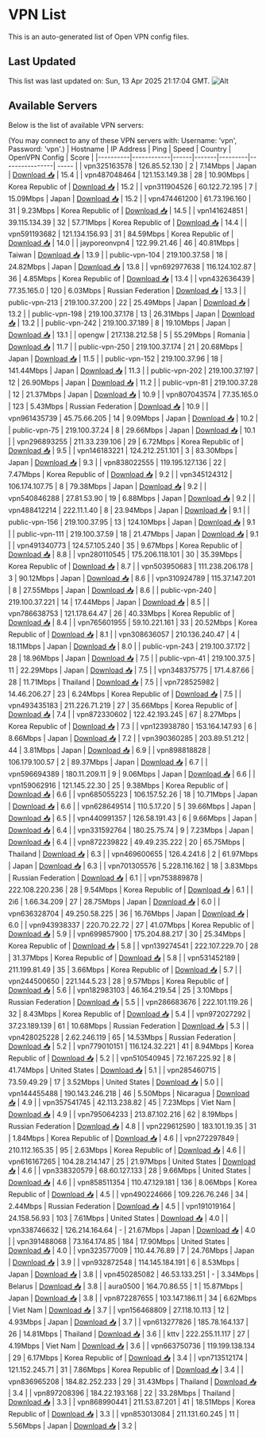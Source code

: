 # VPN List

This is an auto-generated list of Open VPN config files.

## Last Updated

This list was last updated on: Sun, 13 Apr 2025 21:17:04 GMT.
![Alt](https://repobeats.axiom.co/api/embed/186b98318ef1479477931607c1ad7d823f12451f.svg "Repobeats analytics image")

## Available Servers

Below is the list of available VPN servers:

(You may connect to any of these VPN servers with: Username: 'vpn', Password: 'vpn'.)
| Hostname | IP Address | Ping | Speed | Country | OpenVPN Config | Score |
|----------|------------|------|-------|---------|----------------| ----- |
| vpn325163578 | 126.85.52.130 | 2 | 7.14Mbps | Japan | [Download 📥](./configs/server_0_JP.ovpn) | 15.4 |
| vpn487048464 | 121.153.149.38 | 28 | 10.90Mbps | Korea Republic of | [Download 📥](./configs/server_1_KR.ovpn) | 15.2 |
| vpn311904526 | 60.122.72.195 | 7 | 15.09Mbps | Japan | [Download 📥](./configs/server_2_JP.ovpn) | 15.2 |
| vpn474461200 | 61.73.196.160 | 31 | 9.23Mbps | Korea Republic of | [Download 📥](./configs/server_3_KR.ovpn) | 14.5 |
| vpn141624851 | 39.115.134.39 | 32 | 57.71Mbps | Korea Republic of | [Download 📥](./configs/server_4_KR.ovpn) | 14.4 |
| vpn591193682 | 121.134.156.93 | 31 | 84.59Mbps | Korea Republic of | [Download 📥](./configs/server_5_KR.ovpn) | 14.0 |
| jayporeonvpn4 | 122.99.21.46 | 46 | 40.81Mbps | Taiwan | [Download 📥](./configs/server_6_TW.ovpn) | 13.9 |
| public-vpn-104 | 219.100.37.58 | 18 | 24.82Mbps | Japan | [Download 📥](./configs/server_7_JP.ovpn) | 13.8 |
| vpn692977638 | 116.124.102.87 | 36 | 4.85Mbps | Korea Republic of | [Download 📥](./configs/server_8_KR.ovpn) | 13.4 |
| vpn432636439 | 77.35.165.0 | 120 | 6.03Mbps | Russian Federation | [Download 📥](./configs/server_9_RU.ovpn) | 13.3 |
| public-vpn-213 | 219.100.37.200 | 22 | 25.49Mbps | Japan | [Download 📥](./configs/server_10_JP.ovpn) | 13.2 |
| public-vpn-198 | 219.100.37.178 | 13 | 26.31Mbps | Japan | [Download 📥](./configs/server_11_JP.ovpn) | 13.2 |
| public-vpn-242 | 219.100.37.189 | 8 | 19.10Mbps | Japan | [Download 📥](./configs/server_12_JP.ovpn) | 13.1 |
| opengw | 217.138.212.58 | 5 | 55.29Mbps | Romania | [Download 📥](./configs/server_13_RO.ovpn) | 11.7 |
| public-vpn-250 | 219.100.37.174 | 21 | 20.68Mbps | Japan | [Download 📥](./configs/server_14_JP.ovpn) | 11.5 |
| public-vpn-152 | 219.100.37.96 | 18 | 141.44Mbps | Japan | [Download 📥](./configs/server_15_JP.ovpn) | 11.3 |
| public-vpn-202 | 219.100.37.197 | 12 | 26.90Mbps | Japan | [Download 📥](./configs/server_16_JP.ovpn) | 11.2 |
| public-vpn-81 | 219.100.37.28 | 12 | 21.37Mbps | Japan | [Download 📥](./configs/server_17_JP.ovpn) | 10.9 |
| vpn807043574 | 77.35.165.0 | 123 | 5.43Mbps | Russian Federation | [Download 📥](./configs/server_18_RU.ovpn) | 10.9 |
| vpn961435739 | 45.75.66.205 | 14 | 9.09Mbps | Japan | [Download 📥](./configs/server_19_JP.ovpn) | 10.2 |
| public-vpn-75 | 219.100.37.24 | 8 | 29.66Mbps | Japan | [Download 📥](./configs/server_20_JP.ovpn) | 10.1 |
| vpn296893255 | 211.33.239.106 | 29 | 6.72Mbps | Korea Republic of | [Download 📥](./configs/server_21_KR.ovpn) | 9.5 |
| vpn146183221 | 124.212.251.101 | 3 | 83.30Mbps | Japan | [Download 📥](./configs/server_22_JP.ovpn) | 9.3 |
| vpn838022555 | 119.195.127.136 | 22 | 7.47Mbps | Korea Republic of | [Download 📥](./configs/server_23_KR.ovpn) | 9.2 |
| vpn345124312 | 106.174.107.75 | 8 | 79.38Mbps | Japan | [Download 📥](./configs/server_24_JP.ovpn) | 9.2 |
| vpn540846288 | 27.81.53.90 | 19 | 6.88Mbps | Japan | [Download 📥](./configs/server_25_JP.ovpn) | 9.2 |
| vpn488412214 | 222.11.1.40 | 8 | 23.94Mbps | Japan | [Download 📥](./configs/server_26_JP.ovpn) | 9.1 |
| public-vpn-156 | 219.100.37.95 | 13 | 124.10Mbps | Japan | [Download 📥](./configs/server_27_JP.ovpn) | 9.1 |
| public-vpn-111 | 219.100.37.59 | 18 | 21.47Mbps | Japan | [Download 📥](./configs/server_28_JP.ovpn) | 9.1 |
| vpn491340773 | 124.57.105.240 | 35 | 9.67Mbps | Korea Republic of | [Download 📥](./configs/server_29_KR.ovpn) | 8.8 |
| vpn280110545 | 175.206.118.101 | 30 | 35.39Mbps | Korea Republic of | [Download 📥](./configs/server_30_KR.ovpn) | 8.7 |
| vpn503950683 | 111.238.206.178 | 3 | 90.12Mbps | Japan | [Download 📥](./configs/server_31_JP.ovpn) | 8.6 |
| vpn310924789 | 115.37.147.201 | 8 | 27.55Mbps | Japan | [Download 📥](./configs/server_32_JP.ovpn) | 8.6 |
| public-vpn-240 | 219.100.37.221 | 14 | 17.44Mbps | Japan | [Download 📥](./configs/server_33_JP.ovpn) | 8.5 |
| vpn786638753 | 121.178.64.47 | 26 | 40.33Mbps | Korea Republic of | [Download 📥](./configs/server_34_KR.ovpn) | 8.4 |
| vpn765601955 | 59.10.221.161 | 33 | 20.52Mbps | Korea Republic of | [Download 📥](./configs/server_35_KR.ovpn) | 8.1 |
| vpn308636057 | 210.136.240.47 | 4 | 18.11Mbps | Japan | [Download 📥](./configs/server_36_JP.ovpn) | 8.0 |
| public-vpn-243 | 219.100.37.172 | 28 | 18.96Mbps | Japan | [Download 📥](./configs/server_37_JP.ovpn) | 7.5 |
| public-vpn-41 | 219.100.37.5 | 11 | 22.29Mbps | Japan | [Download 📥](./configs/server_38_JP.ovpn) | 7.5 |
| vpn348375775 | 171.4.87.66 | 28 | 11.71Mbps | Thailand | [Download 📥](./configs/server_39_TH.ovpn) | 7.5 |
| vpn728525982 | 14.46.206.27 | 23 | 6.24Mbps | Korea Republic of | [Download 📥](./configs/server_40_KR.ovpn) | 7.5 |
| vpn493435183 | 211.226.71.219 | 27 | 35.66Mbps | Korea Republic of | [Download 📥](./configs/server_41_KR.ovpn) | 7.4 |
| vpn872330602 | 122.42.193.245 | 67 | 8.27Mbps | Korea Republic of | [Download 📥](./configs/server_42_KR.ovpn) | 7.3 |
| vpn123938780 | 153.164.147.93 | 6 | 8.66Mbps | Japan | [Download 📥](./configs/server_43_JP.ovpn) | 7.2 |
| vpn390360285 | 203.89.51.212 | 44 | 3.81Mbps | Japan | [Download 📥](./configs/server_44_JP.ovpn) | 6.9 |
| vpn898818828 | 106.179.100.57 | 2 | 89.37Mbps | Japan | [Download 📥](./configs/server_45_JP.ovpn) | 6.7 |
| vpn596694389 | 180.11.209.11 | 9 | 9.06Mbps | Japan | [Download 📥](./configs/server_46_JP.ovpn) | 6.6 |
| vpn159062916 | 121.145.22.30 | 25 | 9.38Mbps | Korea Republic of | [Download 📥](./configs/server_47_KR.ovpn) | 6.6 |
| vpn685055223 | 106.157.52.26 | 18 | 10.71Mbps | Japan | [Download 📥](./configs/server_48_JP.ovpn) | 6.6 |
| vpn628649514 | 110.5.17.20 | 5 | 39.66Mbps | Japan | [Download 📥](./configs/server_49_JP.ovpn) | 6.5 |
| vpn440991357 | 126.58.191.43 | 6 | 9.66Mbps | Japan | [Download 📥](./configs/server_50_JP.ovpn) | 6.4 |
| vpn331592764 | 180.25.75.74 | 9 | 7.23Mbps | Japan | [Download 📥](./configs/server_51_JP.ovpn) | 6.4 |
| vpn872239822 | 49.49.235.222 | 20 | 65.75Mbps | Thailand | [Download 📥](./configs/server_52_TH.ovpn) | 6.3 |
| vpn469600655 | 126.4.241.6 | 2 | 61.97Mbps | Japan | [Download 📥](./configs/server_53_JP.ovpn) | 6.3 |
| vpn701305576 | 5.228.116.162 | 18 | 3.83Mbps | Russian Federation | [Download 📥](./configs/server_54_RU.ovpn) | 6.1 |
| vpn753889878 | 222.108.220.236 | 28 | 9.54Mbps | Korea Republic of | [Download 📥](./configs/server_55_KR.ovpn) | 6.1 |
| 2i6 | 1.66.34.209 | 27 | 28.75Mbps | Japan | [Download 📥](./configs/server_56_JP.ovpn) | 6.0 |
| vpn636328704 | 49.250.58.225 | 36 | 16.76Mbps | Japan | [Download 📥](./configs/server_57_JP.ovpn) | 6.0 |
| vpn943938337 | 220.70.22.72 | 27 | 41.07Mbps | Korea Republic of | [Download 📥](./configs/server_58_KR.ovpn) | 5.9 |
| vpn699857900 | 175.204.88.217 | 30 | 25.34Mbps | Korea Republic of | [Download 📥](./configs/server_59_KR.ovpn) | 5.8 |
| vpn139274541 | 222.107.229.70 | 28 | 31.37Mbps | Korea Republic of | [Download 📥](./configs/server_60_KR.ovpn) | 5.8 |
| vpn531452189 | 211.199.81.49 | 35 | 3.66Mbps | Korea Republic of | [Download 📥](./configs/server_61_KR.ovpn) | 5.7 |
| vpn244500650 | 221.144.5.23 | 28 | 9.57Mbps | Korea Republic of | [Download 📥](./configs/server_62_KR.ovpn) | 5.6 |
| vpn182983103 | 46.164.219.54 | 25 | 3.10Mbps | Russian Federation | [Download 📥](./configs/server_63_RU.ovpn) | 5.5 |
| vpn286683676 | 222.101.119.26 | 32 | 8.43Mbps | Korea Republic of | [Download 📥](./configs/server_64_KR.ovpn) | 5.4 |
| vpn972027292 | 37.23.189.139 | 61 | 10.68Mbps | Russian Federation | [Download 📥](./configs/server_65_RU.ovpn) | 5.3 |
| vpn428025228 | 2.62.246.119 | 65 | 14.53Mbps | Russian Federation | [Download 📥](./configs/server_66_RU.ovpn) | 5.2 |
| vpn779010151 | 116.124.32.221 | 41 | 8.94Mbps | Korea Republic of | [Download 📥](./configs/server_67_KR.ovpn) | 5.2 |
| vpn510540945 | 72.167.225.92 | 8 | 41.74Mbps | United States | [Download 📥](./configs/server_68_US.ovpn) | 5.1 |
| vpn285460715 | 73.59.49.29 | 17 | 3.52Mbps | United States | [Download 📥](./configs/server_69_US.ovpn) | 5.0 |
| vpn144455488 | 190.143.246.218 | 46 | 5.50Mbps | Nicaragua | [Download 📥](./configs/server_70_NI.ovpn) | 4.9 |
| vpn357541745 | 42.113.238.82 | 45 | 7.23Mbps | Viet Nam | [Download 📥](./configs/server_71_VN.ovpn) | 4.9 |
| vpn795064233 | 213.87.102.216 | 62 | 8.19Mbps | Russian Federation | [Download 📥](./configs/server_72_RU.ovpn) | 4.8 |
| vpn229612590 | 183.101.19.35 | 31 | 1.84Mbps | Korea Republic of | [Download 📥](./configs/server_73_KR.ovpn) | 4.6 |
| vpn272297849 | 210.112.165.35 | 95 | 2.63Mbps | Korea Republic of | [Download 📥](./configs/server_74_KR.ovpn) | 4.6 |
| vpn616167265 | 104.28.214.147 | 25 | 21.97Mbps | United States | [Download 📥](./configs/server_75_US.ovpn) | 4.6 |
| vpn338320579 | 68.60.127.133 | 28 | 9.66Mbps | United States | [Download 📥](./configs/server_76_US.ovpn) | 4.6 |
| vpn858511354 | 110.47.129.181 | 136 | 8.06Mbps | Korea Republic of | [Download 📥](./configs/server_77_KR.ovpn) | 4.5 |
| vpn490224666 | 109.226.76.246 | 34 | 2.44Mbps | Russian Federation | [Download 📥](./configs/server_78_RU.ovpn) | 4.5 |
| vpn191019164 | 24.158.56.93 | 103 | 7.61Mbps | United States | [Download 📥](./configs/server_79_US.ovpn) | 4.0 |
| vpn338746632 | 126.214.164.64 | - | 21.67Mbps | Japan | [Download 📥](./configs/server_80_JP.ovpn) | 4.0 |
| vpn391488068 | 73.164.174.85 | 184 | 17.90Mbps | United States | [Download 📥](./configs/server_81_US.ovpn) | 4.0 |
| vpn323577009 | 110.44.76.89 | 7 | 24.76Mbps | Japan | [Download 📥](./configs/server_82_JP.ovpn) | 3.9 |
| vpn932872548 | 114.145.184.191 | 6 | 8.53Mbps | Japan | [Download 📥](./configs/server_83_JP.ovpn) | 3.8 |
| vpn450285082 | 46.53.133.251 | - | 3.34Mbps | Belarus | [Download 📥](./configs/server_84_BY.ovpn) | 3.8 |
| aura0500 | 164.70.86.55 | 1 | 15.87Mbps | Japan | [Download 📥](./configs/server_85_JP.ovpn) | 3.8 |
| vpn872287655 | 103.147.186.11 | 34 | 6.62Mbps | Viet Nam | [Download 📥](./configs/server_86_VN.ovpn) | 3.7 |
| vpn156468809 | 27.118.10.113 | 12 | 4.93Mbps | Japan | [Download 📥](./configs/server_87_JP.ovpn) | 3.7 |
| vpn613277826 | 185.78.164.137 | 26 | 14.81Mbps | Thailand | [Download 📥](./configs/server_88_TH.ovpn) | 3.6 |
| kttv | 222.255.11.117 | 27 | 4.19Mbps | Viet Nam | [Download 📥](./configs/server_89_VN.ovpn) | 3.6 |
| vpn663750736 | 119.199.138.134 | 29 | 6.17Mbps | Korea Republic of | [Download 📥](./configs/server_90_KR.ovpn) | 3.4 |
| vpn713512174 | 121.152.245.71 | 31 | 7.86Mbps | Korea Republic of | [Download 📥](./configs/server_91_KR.ovpn) | 3.4 |
| vpn836965208 | 184.82.252.233 | 29 | 31.43Mbps | Thailand | [Download 📥](./configs/server_92_TH.ovpn) | 3.4 |
| vpn897208396 | 184.22.193.168 | 22 | 33.28Mbps | Thailand | [Download 📥](./configs/server_93_TH.ovpn) | 3.3 |
| vpn868990441 | 211.53.87.201 | 41 | 18.51Mbps | Korea Republic of | [Download 📥](./configs/server_94_KR.ovpn) | 3.3 |
| vpn853013084 | 211.131.60.245 | 11 | 5.56Mbps | Japan | [Download 📥](./configs/server_95_JP.ovpn) | 3.2 |
